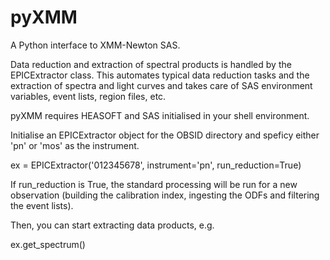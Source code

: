 # pyXMM
A Python interface to XMM-Newton SAS.

Data reduction and extraction of spectral products is handled by the EPICExtractor class. This automates typical data reduction tasks and the extraction of spectra and light curves and takes care of SAS environment variables, event lists, region files, etc.

pyXMM requires HEASOFT and SAS initialised in your shell environment.

Initialise an EPICExtractor object for the OBSID directory and speficy either 'pn' or 'mos' as the instrument.

ex = EPICExtractor('012345678', instrument='pn', run_reduction=True)

If run_reduction is True, the standard processing will be run for a new observation (building the calibration index, ingesting the ODFs and filtering the event lists).

Then, you can start extracting data products, e.g.

ex.get_spectrum()
